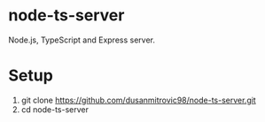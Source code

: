 # node-ts-server

Node.js, TypeScript and Express server.

# Setup

1. git clone https://github.com/dusanmitrovic98/node-ts-server.git
2. cd node-ts-server
